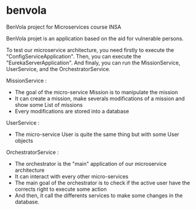 # benvola
BenVola project for Microservices course INSA

BenVola projet is an application based on the aid for vulnerable persons.

To test our microservice architecture, you need firstly to execute the "ConfigServiceApplication". 
Then, you can execute the "EurekaServerApplication". 
And finaly, you can run the MissionService, UserService, and the OrchestratorService. 

MissionService :
- The goal of the micro-service Mission is to manipulate the mission
- It can create a mission, make severals modifications of a mission and show some List of missions
- Every modifications are stored into a database

UserService : 
- The micro-service User is quite the same thing but with some User objects

OrchestratorService :
- The orchestrator is the "main" application of our microservice architecture
- It can interact with every other micro-services
- The main goal of the orchestrator is to check if the active user have the corrects right to execute some action
- And then, it call the differents services to make some changes in the database.
